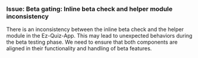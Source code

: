 ### Issue: Beta gating: Inline beta check and helper module inconsistency

There is an inconsistency between the inline beta check and the helper module in the Ez-Quiz-App. This may lead to unexpected behaviors during the beta testing phase. We need to ensure that both components are aligned in their functionality and handling of beta features.